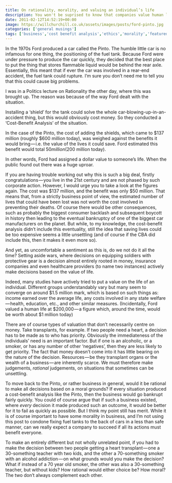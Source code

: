 ```yaml
---
title: On rationality, morality, and valuing an individual’s life
description: You won't be suprised to know that companies value human life all the time. But should they? What is the rationality behind this?
date: 2011-02-12T14:52:19+00:00
image: https://willchurchill.co.uk/assets/images/posts/ford-pinto.jpg
categories: ['general musings']
tags: ['business','cost benefit analysis','ethics','morality','featured']
---
```

In the 1970s Ford produced a car called the Pinto. The humble little car is no infamous for one thing, the positioning of the fuel tank. Because Ford were under pressure to produce the car quickly, they decided that the best place to put the thing that stores flammable liquid would be behind the rear axle. Essentially, this meant that if ever the car was involved in a rear-end accident, the fuel tank could rupture. I’m sure you don’t need me to tell you that this could cause big problems.

I was in a Politics lecture on Rationality the other day, where this was brought up. The reason was because of the way Ford dealt with the situation.

Installing a ‘shield’ for the tank could solve the whole car-blowing-up-in-an-accident thing, but this would obviously cost money. So they conducted a ‘Cost-Benefit Analysis’ of the situation.

In the case of the Pinto, the cost of adding the shields, which came to $137 million (roughly $600 million today), was weighed against the benefits it would bring — i.e. the value of the lives it could save. Ford estimated this benefit would total $50 million ($200 million today).

In other words, Ford had assigned a dollar value to someone’s life. When the public found out there was a huge uproar.

If you are having trouble working out why this is such a big deal, firstly congratulations — you live in the 21st century and are not phased by such corporate action. However, I would urge you to take a look at the figures again. The cost was $137 million, and the benefit was only $50 million. That means that, from a strictly business point of view, the estimated number of lives that could have been lost was not worth the cost involved in preventing their deaths. Of course there would be other consequences, such as probably the biggest consumer backlash and subsequent boycott in history then leading to the eventual bankruptcy of one of the biggest car manufacturers on the planet. But while, to my knowledge, the cost-benefit analysis didn’t include this eventuality, still the idea that saving lives could be too expensive seems a little unsettling (and of course if the CBA did include this, then it makes it even more so).

And yet, as uncomfortable a sentiment as this is, do we not do it all the time? Setting aside wars, where decisions on equipping soldiers with protective gear is a decision almost entirely rooted in money, insurance companies and even healthcare providers (to name two instances) actively make decisions based on the value of life.

Indeed, many studies have actively tried to put a value on the life of an individual. Different groups understandably vary but many seem to converge on around $1.5 million mark, which is based on such things as: income earned over the average life, any costs involved in any state welfare — health, education, etc., and other similar measures. (Incidentally, Ford valued a human life at $200,000 — a figure which, around the time, would be worth about $1 million today)

There are of course types of valuation that don’t necessarily centre on money. Take transplants, for example. If two people need a heart, a decision has to be made as to who has priority. Obviously the immediateness of the individuals’ need is an important factor. But if one is an alcoholic, or a smoker, or has any number of other ‘negatives’, then they are less likely to get priority. The fact that money doesn’t come into it has little bearing on the nature of the decision. Resources — be they transplant organs or the wealth of a business — are inherently scarce. We must therefore make judgements, _rational_ judgements, on situations that sometimes can be unsettling.

To move back to the Pinto, or rather business in general, would it be rational to make all decisions based on a moral grounds? If every situation produced a cost-benefit analysis like the Pinto, then the business would go bankrupt fairly quickly. You could of course argue that if such a business existed, where _every_ decision it made produced such an outcome, it would be better for it to fail as quickly as possible. But I think my point still has merit. While it is of course important to have some morality in business, and I’m not using this post to condone fixing fuel tanks to the back of cars in a less than safe manner, can we really expect a company to succeed if all its actions must benefit everyone.

To make an entirely different but not wholly unrelated point, if you had to make the decision between two people getting a heart transplant — one a 30-something teacher with two kids, and the other a 70-something smoker with an alcohol addiction — on what grounds would you make the decision? What if instead of a 70 year old smoker, the other was also a 30-something teacher, but without kids? How rational would either choice be? How moral? The two don’t always complement each other.